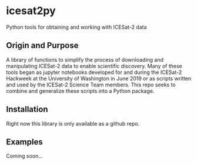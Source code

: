 # icesat2py
Python tools for obtaining and working with ICESat-2 data

## Origin and Purpose
A library of functions to simplify the process of downloading and manipulating ICESat-2 data to enable scientific discovery. Many of these tools began as jupyter notebooks developed for and during the ICESat-2 Hackweek at the University of Washington in June 2019 or as scripts written and used by the ICESat-2 Science Team members. This repo seeks to combine and generalize these scripts into a Python package.

## Installation

Right now this library is only available as a github repo.

## Examples

Coming soon...
